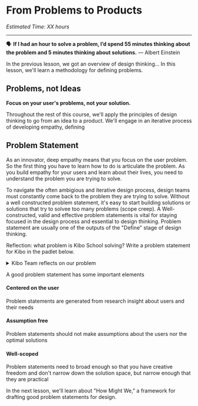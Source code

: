 
# From Problems to Products
*Estimated Time: XX hours*

---

<aside>
  
  🗣 **If I had an hour to solve a problem, I’d spend 55 minutes thinking about the problem and 5 minutes thinking about solutions.** — Albert Einstein
  
</aside>

In the previous lesson, we got an overview of design thinking... In this lesson, we'll learn a methodology for defining problems. 


## Problems, not Ideas

<aside>
  
  **Focus on your user's problems, not your solution.**
  
 </aside>
 
 Throughout the rest of this course, we'll apply the principles of design thinking to go from an idea to a product. We'll engage in an iterative process of developing empathy, defining 


## Problem Statement

As an innovator, deep empathy means that you focus on the user problem. So the first thing you have to learn how to do is articulate the problem. As you build empathy for your users and learn about their lives, you need to understand the problem you are trying to solve. 

To navigate the often ambigious and iterative design process, design teams must constantly come back to the problem they are trying to solve. Without a well constructed problem statement, it's easy to start building solutions or solutions that try to solvee too many problems (scope creep). A Well-constructed, valid and effective problem statements is vital for staying focused in the design process and essential to design thinking. Problem statement are usually one of the outputs of the "Define" stage of design thinking. 

Reflection: what problem is Kibo School solving? Write a problem statement for Kibo in the padlet below. 

<details>
  <summary> Kibo Team reflects on our problem </summary>
  
</details>

A good problem statement has some important elements

#### Centered on the user
Problem statements are generated from research insight about users and their needs

#### Assumption free
Problem statements should not make assumptions about the users nor the optimal solutions

#### Well-scoped
Problem statements need to broad enough so that you have creative freedom and don't narrow down the solution space, but narrow enough that they are practical 

In the next lesson, we'll learn about "How Might We," a framework for drafting good problem statements for design. 

